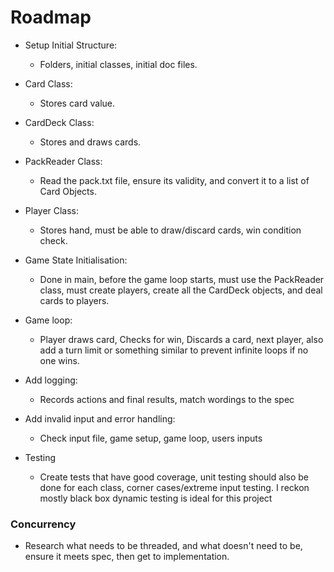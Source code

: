 # Roadmap

- Setup Initial Structure:
    - Folders, initial classes, initial doc files.

- Card Class:
    - Stores card value.

- CardDeck Class:
    - Stores and draws cards.

- PackReader Class:
    - Read the pack.txt file, ensure its validity, and convert it to a list of Card Objects.

- Player Class:
    - Stores hand, must be able to draw/discard cards, win condition check.

- Game State Initialisation:
    - Done in main, before the game loop starts, must use the PackReader class, must create players, create all the CardDeck objects, and deal cards to players.

- Game loop:
    - Player draws card, Checks for win, Discards a card, next player, also add a turn limit or something similar to prevent infinite loops if no one wins.

- Add logging:
    - Records actions and final results, match wordings to the spec

- Add invalid input and error handling:
    - Check input file, game setup, game loop, users inputs

- Testing
    - Create tests that have good coverage, unit testing should also be done for each class, corner cases/extreme input testing. I reckon mostly black box dynamic testing is ideal for this project

### Concurrency
- Research what needs to be threaded, and what doesn't need to be, ensure it meets spec, then get to implementation.


